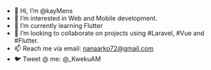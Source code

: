 - 👋 Hi, I’m @kayMens
- 👀 I’m interested in Web and Mobile development.
- 🌱 I’m currently learning Flutter
- 💞️ I’m looking to collaborate on projects using #Laravel, #Vue and #Flutter.
- 📫 Reach me via email: nanaarko72@gmail.com
- 🐦 Tweet @ me: @_KwekuAM

<!---
kayMens/kayMens is a ✨ special ✨ repository because its `README.md` (this file) appears on your GitHub profile.
You can click the Preview link to take a look at your changes.
--->
